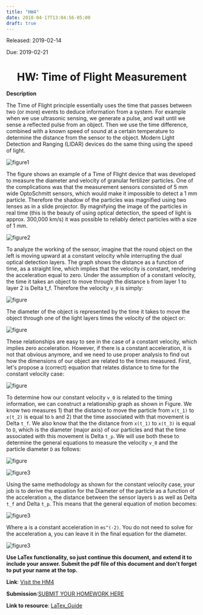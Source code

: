 ```yaml
---
title: "HW4"
date: 2018-04-17T13:04:56-05:00
draft: true
---
```


Released: 2019-02-14

Due: 2019-02-21

<center><h1> HW: Time of Flight Measurement </h1></center>

**Description**

The Time of Flight principle essentially uses the time that passes between two (or more) events to deduce information from a system. For example when we use ultrasonic sensing, we generate a pulse, and wait until we sense a reflected pulse from an object. Then we use the time difference, combined with a known speed of sound at a certain temperature to determine the distance from the sensor to the object. Modern Light Detection and Ranging (LIDAR) devices do the same thing using the speed of light.

![figure1](https://localhost:1313/ABE425/ABE425/blob/master/data/hw/hw_timeflight/HW_TimeOfFlightMeasurement1.PNG)  

The figure shows an example of a Time of Flight device that was developed to measure the diameter and velocity of granular fertilizer particles. One of the complications was that the measurement sensors consisted of 5 mm wide OptoSchmitt sensors, which would make it impossible to detect a 1 mm particle. Therefore the shadow of the particles was magnified using two lenses as in a slide projector. By magnifying the image of the particles in real time (this is the beauty of using optical detection, the speed of light is approx. 300,000 km/s) it was possible to reliably detect particles with a size of 1 mm.

![figure2](https://localhost:1313/ABE425/ABE425/blob/master/data/hw/hw_timeflight/HW_TimeOfFlightMeasurement2.PNG)

To analyze the working of the sensor, imagine that the round object on the left is moving upward at a constant velocity while interrupting the dual optical detection layers. The graph shows the distance as a function of time, as a straight line, which implies that the velocity is constant, rendering the acceleration equal to zero. Under the assumption of a constant velocity, the time it takes an object to move through the distance ```b``` from layer 1 to layer 2 is Delta t_f. Therefore the velocity ```v_0``` is simply:

![figure](https://localhost:1313/ABE425/ABE425/blob/master/data/hw/hw_timeflight/TF1.png)

The diameter of the object is represented by the time it takes to move the object through one of the light layers times the velocity of the object or:

![figure](https://localhost:1313/ABE425/ABE425/blob/master/data/hw/hw_timeflight/TF2.png)

These relationships are easy to see in the case of a constant velocity, which implies zero acceleration. However, if there is a constant acceleration, it is not that obvious anymore, and we need to use proper analysis to find out how the dimensions of our object are related to the times measured. First, let's propose a (correct) equation that relates distance to time for the constant velocity case:

![figure](https://localhost:1313/ABE425/ABE425/blob/master/data/hw/hw_timeflight/TF3.png)

To determine how our constant velocity ```v_0``` is related to the timing information, we can construct a relationship graph as shown in Figure. We know two measures 1) that the distance to move the particle from ```x(t_1)``` to ```x(t_2)``` is equal to ```b``` and 2) that the time associated with that movement is Delta ```t_f```. We also know that the the distance from ```x(t_1)``` to ```x(t_3)``` is equal to ```D```, which is the diameter (major axis) of our particles and that the time associated with this movement is Delta ```t_p```. We will use both these to determine the general equations to measure the velocity ```v_0``` and the particle diameter ```D``` as follows:

![figure](https://localhost:1313/ABE425/ABE425/blob/master/data/hw/hw_timeflight/TF4-13.png)

![figure3](https://localhost:1313/ABE425/ABE425/blob/master/data/hw/hw_timeflight/HW_TimeOfFlightMeasurement3.PNG)

Using the same methodology as shown for the constant velocity case, your job is to derive the equation for the Diameter of the particle as a function of the acceleration ```a```, the distance between the sensor layers ```b``` as well as Delta ```t_f``` and Delta ```t_p```. This means that the general equation of motion becomes:

![figure3](https://localhost:1313/ABE425/ABE425/blob/master/data/hw/hw_timeflight/TF14.png)

Where a is a constant acceleration in ```ms^(-2)```. You do not need to solve for the acceleration a, you can leave it in the final equation for the diameter.

![figure3](https://localhost:1313/ABE425/ABE425/blob/master/data/hw/hw_timeflight/TF15.png)

**Use LaTex functionality, so just continue this document, and extend it to include your answer. Submit the pdf file of this document and don't forget to put your name at the top.**

**Link**: [Visit the HM4](https://github.com/ABE425/ABE425/tree/master/data/hw/HW_TheveninEquivalents )

**Submission**:[SUBMIT YOUR HOMEWORK HERE]()

**Link to resource**: [LaTex_Guide](https://localhost:1313/ABE425/ABE425/blob/master/content/resources/LaTex_Guide.md)
